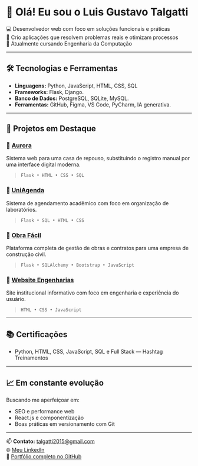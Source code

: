 # 👋 Olá! Eu sou o Luis Gustavo Talgatti

💻 Desenvolvedor web com foco em soluções funcionais e práticas  
🚀 Crio aplicações que resolvem problemas reais e otimizam processos  
📌 Atualmente cursando Engenharia da Computação

---

## 🛠️ Tecnologias e Ferramentas
- **Linguagens:** Python, JavaScript, HTML, CSS, SQL  
- **Frameworks:** Flask, Django. 
- **Banco de Dados:** PostgreSQL, SQLite, MySQL.
- **Ferramentas:** GitHub, Figma, VS Code, PyCharm, IA generativa.

---

## 🚀 Projetos em Destaque

### 🔹 [Aurora](https://github.com/talgatti123/Aurora-)
Sistema web para uma casa de repouso, substituindo o registro manual por uma interface digital moderna.  
> `Flask • HTML • CSS • SQL`

### 🔹 [UniAgenda](https://github.com/talgatti123/UniAgenda-)
Sistema de agendamento acadêmico com foco em organização de laboratórios.  
> `Flask • SQL • HTML • CSS`

### 🔹 [Obra Fácil](https://github.com/talgatti123/Obra-Facil)
Plataforma completa de gestão de obras e contratos para uma empresa de construção civil.  
> `Flask • SQLAlchemy • Bootstrap • JavaScript`

### 🔹 [Website Engenharias](https://github.com/talgatti123/FecafWebSite)
Site institucional informativo com foco em engenharia e experiência do usuário.  
> `HTML • CSS • JavaScript`

---

## 📚 Certificações
- Python, HTML, CSS, JavaScript, SQL e Full Stack — Hashtag Treinamentos

---

## 📈 Em constante evolução
Buscando me aperfeiçoar em:
- SEO e performance web  
- React.js e componentização  
- Boas práticas em versionamento com Git  

---

📫 **Contato:** talgatti2015@gmail.com  
🌐 [Meu LinkedIn](https://www.linkedin.com/in/luisgustavotalgatti)  
🔗 [Portfólio completo no GitHub](https://github.com/talgatti123)
